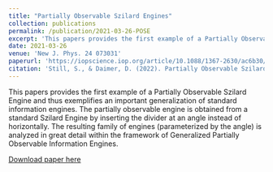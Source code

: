 ```yaml
---
title: "Partially Observable Szilard Engines"
collection: publications
permalink: /publication/2021-03-26-POSE
excerpt: 'This papers provides the first example of a Partially Observable Szilard Engine. The partially observable engine is obtained from a standard Szilard Engine by inserting the divider at an angle instead of horizontally. The resulting family of engines (parameterized by the angle) is analyzed in great detail within the framework of Generalized Partially Observable Information Engines. Interestingly, optimal memories for the partially observable engines are probabilistic in general and we provide a scheme to construct these probabilistic data representations in a simple way.'
date: 2021-03-26
venue: 'New J. Phys. 24 073031'
paperurl: 'https://iopscience.iop.org/article/10.1088/1367-2630/ac6b30/pdf'
citation: 'Still, S., & Daimer, D. (2022). Partially Observable Szilard Engines. New J. Phys. 24 073031.'
---
```

This papers provides the first example of a Partially Observable Szilard Engine and thus exemplifies an important generalization of standard information engines. The partially observable engine is obtained from a standard Szilard Engine by inserting the divider at an angle instead of horizontally. The resulting family of engines (parameterized by the angle) is analyzed in great detail within the framework of Generalized Partially Observable Information Engines.

[Download paper here](https://iopscience.iop.org/article/10.1088/1367-2630/ac6b30/pdf)
